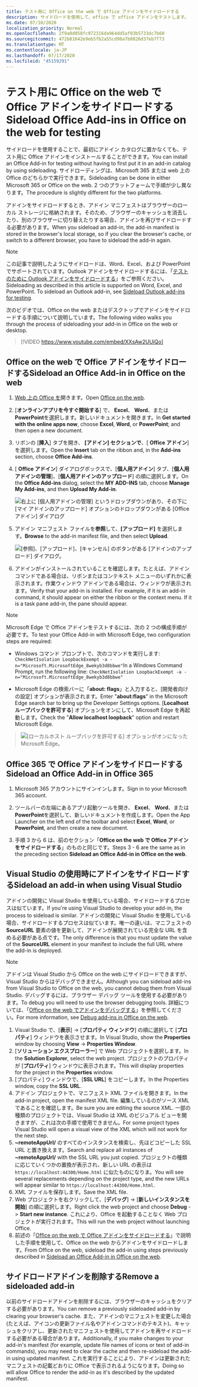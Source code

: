 ```yaml
---
title: テスト用に Office on the web で Office アドインをサイドロードする
description: サイドロードを使用して、office で office アドインをテストします。
ms.date: 07/10/2020
localization_priority: Normal
ms.openlocfilehash: 2f9a0d058fc972316da964dd5af03b5733dc7b60
ms.sourcegitcommit: 472b81642e9eb5fb2a55cd98a7b0826d37eb7f73
ms.translationtype: MT
ms.contentlocale: ja-JP
ms.lasthandoff: 07/17/2020
ms.locfileid: "45159291"
---
```

# <a name="sideload-office-add-ins-in-office-on-the-web-for-testing"></a><span data-ttu-id="a139f-103">テスト用に Office on the web で Office アドインをサイドロードする</span><span class="sxs-lookup"><span data-stu-id="a139f-103">Sideload Office Add-ins in Office on the web for testing</span></span>

<span data-ttu-id="a139f-104">サイドロードを使用することで、最初にアドイン カタログに置かなくても、テスト用に Office アドインをインストールすることができます。</span><span class="sxs-lookup"><span data-stu-id="a139f-104">You can install an Office Add-in for testing without having to first put it in an add-in catalog by using sideloading.</span></span> <span data-ttu-id="a139f-105">サイドローディングは、Microsoft 365 または web 上の Office のどちらかで実行できます。</span><span class="sxs-lookup"><span data-stu-id="a139f-105">Sideloading can be done in either Microsoft 365 or Office on the web.</span></span> <span data-ttu-id="a139f-106">2 つのプラットフォームで手順が少し異なります。</span><span class="sxs-lookup"><span data-stu-id="a139f-106">The procedure is slightly different for the two platforms.</span></span>

<span data-ttu-id="a139f-107">アドインをサイドロードするとき、アドイン マニフェストはブラウザーのローカル ストレージに格納されます。そのため、ブラウザーのキャッシュを消去したり、別のブラウザーに切り替えたりする場合、アドインを再びサイドロードする必要があります。</span><span class="sxs-lookup"><span data-stu-id="a139f-107">When you sideload an add-in, the add-in manifest is stored in the browser's local storage, so if you clear the browser's cache, or switch to a different browser, you have to sideload the add-in again.</span></span>

> [!NOTE]
> <span data-ttu-id="a139f-p102">この記事で説明したようにサイドロードは、Word、Excel、および PowerPoint でサポートされています。Outlook アドインをサイドロードするには、「[テストのために Outlook アドインをサイドロードする](../outlook/sideload-outlook-add-ins-for-testing.md)」をご参照ください。</span><span class="sxs-lookup"><span data-stu-id="a139f-p102">Sideloading as described in this article is supported on Word, Excel, and PowerPoint. To sideload an Outlook add-in, see [Sideload Outlook add-ins for testing](../outlook/sideload-outlook-add-ins-for-testing.md).</span></span>

<span data-ttu-id="a139f-110">次のビデオでは、Office on the web またはデスクトップでアドインをサイドロードする手順について説明しています。</span><span class="sxs-lookup"><span data-stu-id="a139f-110">The following video walks you through the process of sideloading your add-in in Office on the web or desktop.</span></span>

> [!VIDEO https://www.youtube.com/embed/XXsAw2UUiQo]

## <a name="sideload-an-office-add-in-in-office-on-the-web"></a><span data-ttu-id="a139f-111">Office on the web で Office アドインをサイドロードする</span><span class="sxs-lookup"><span data-stu-id="a139f-111">Sideload an Office Add-in in Office on the web</span></span>

1. <span data-ttu-id="a139f-112">[Web 上の Office を](https://office.live.com/)開きます。</span><span class="sxs-lookup"><span data-stu-id="a139f-112">Open [Office on the web](https://office.live.com/).</span></span>

2. <span data-ttu-id="a139f-113">[**オンラインアプリを今すぐ開始する**] で、 **Excel**、 **Word**、または**PowerPoint**を選択します。新しいドキュメントを開きます。</span><span class="sxs-lookup"><span data-stu-id="a139f-113">In **Get started with the online apps now**, choose **Excel**, **Word**, or **PowerPoint**; and then open a new document.</span></span>

3. <span data-ttu-id="a139f-114">リボンの [**挿入**] タブを開き、 **[アドイン] セクションで**、[ **Office アドイン**] を選択します。</span><span class="sxs-lookup"><span data-stu-id="a139f-114">Open the **Insert** tab on the ribbon and, in the **Add-ins** section, choose **Office Add-ins**.</span></span>

4. <span data-ttu-id="a139f-115">[ **Office アドイン**] ダイアログボックスで、[**個人用アドイン**] タブ、[**個人用アドインの管理**]、[**個人用アドインのアップロード**] の順に選択します。</span><span class="sxs-lookup"><span data-stu-id="a139f-115">On the **Office Add-ins** dialog, select the **MY ADD-INS** tab, choose **Manage My Add-ins**, and then **Upload My Add-in**.</span></span>

    ![右上に [個人用アドインの管理] というドロップダウンがあり、その下に [マイ アドインのアップロード] オプションのドロップダウンがある [Office アドイン] ダイアログ](../images/office-add-ins-my-account.png)

5. <span data-ttu-id="a139f-117">アドイン マニフェスト ファイルを**参照**して、**[アップロード]** を選択します。</span><span class="sxs-lookup"><span data-stu-id="a139f-117">**Browse** to the add-in manifest file, and then select **Upload**.</span></span>

    ![[参照]、[アップロード]、[キャンセル] のボタンがある [アドインのアップロード] ダイアログ。](../images/upload-add-in.png)

6. <span data-ttu-id="a139f-p103">アドインがインストールされていることを確認します。たとえば、アドイン コマンドである場合は、リボンまたはコンテキスト メニューのいずれかに表示されます。作業ウィンドウ アドインである場合は、ウィンドウが表示されます。</span><span class="sxs-lookup"><span data-stu-id="a139f-p103">Verify that your add-in is installed. For example, if it is an add-in command, it should appear on either the ribbon or the context menu. If it is a task pane add-in, the pane should appear.</span></span>

> [!NOTE]
><span data-ttu-id="a139f-122">Microsoft Edge で Office アドインをテストするには、次の 2 つの構成手順が必要です。</span><span class="sxs-lookup"><span data-stu-id="a139f-122">To test your Office Add-in with Microsoft Edge, two configuration steps are required:</span></span> 
>
> - <span data-ttu-id="a139f-123">Windows コマンド プロンプトで、次のコマンドを実行します: `CheckNetIsolation LoopbackExempt -a -n="Microsoft.MicrosoftEdge_8wekyb3d8bbwe"`</span><span class="sxs-lookup"><span data-stu-id="a139f-123">In a Windows Command Prompt, run the following line: `CheckNetIsolation LoopbackExempt -a -n="Microsoft.MicrosoftEdge_8wekyb3d8bbwe"`</span></span>
>
> - <span data-ttu-id="a139f-124">Microsoft Edge の検索バーに「**about: flags**」と入力すると、[開発者向けの設定] オプションが表示されます。</span><span class="sxs-lookup"><span data-stu-id="a139f-124">Enter "**about:flags**" in the Microsoft Edge search bar to bring up the Developer Settings options.</span></span>  <span data-ttu-id="a139f-125">[**Localhost ループバックを許可する**] オプションをオンにして、Microsoft Edge を再起動します。</span><span class="sxs-lookup"><span data-stu-id="a139f-125">Check the "**Allow localhost loopback**" option and restart Microsoft Edge.</span></span>

>    ![[ローカルホスト ループバックを許可する] オプションがオンになった Microsoft Edge。](../images/allow-localhost-loopback.png)

## <a name="sideload-an-office-add-in-in-office-365"></a><span data-ttu-id="a139f-127">Office 365 で Office アドインをサイドロードする</span><span class="sxs-lookup"><span data-stu-id="a139f-127">Sideload an Office Add-in in Office 365</span></span>

1. <span data-ttu-id="a139f-128">Microsoft 365 アカウントにサインインします。</span><span class="sxs-lookup"><span data-stu-id="a139f-128">Sign in to your Microsoft 365 account.</span></span>

2. <span data-ttu-id="a139f-129">ツールバーの左端にあるアプリ起動ツールを開き、 **Excel**、 **Word**、または**PowerPoint**を選択して、新しいドキュメントを作成します。</span><span class="sxs-lookup"><span data-stu-id="a139f-129">Open the App Launcher on the left end of the toolbar and select **Excel**, **Word**, or **PowerPoint**, and then create a new document.</span></span>

3. <span data-ttu-id="a139f-130">手順 3 から 6 は、前のセクション「**Office on the web で Office アドインをサイドロードする**」のものと同じです。</span><span class="sxs-lookup"><span data-stu-id="a139f-130">Steps 3 - 6 are the same as in the preceding section **Sideload an Office Add-in in Office on the web**.</span></span>

## <a name="sideload-an-add-in-when-using-visual-studio"></a><span data-ttu-id="a139f-131">Visual Studio の使用時にアドインをサイドロードする</span><span class="sxs-lookup"><span data-stu-id="a139f-131">Sideload an add-in when using Visual Studio</span></span>

<span data-ttu-id="a139f-132">アドインの開発に Visual Studio を使用している場合、サイドロードするプロセスは似ています。</span><span class="sxs-lookup"><span data-stu-id="a139f-132">If you're using Visual Studio to develop your add-in, the process to sideload is similar.</span></span> <span data-ttu-id="a139f-133">アドインの開発に Visual Studio を使用している場合、サイドロードするプロセスは似ています。唯一の違いは、マニフェストの **SourceURL** 要素の値を更新して、アドインが展開されている完全な URL を含める必要がある点です。</span><span class="sxs-lookup"><span data-stu-id="a139f-133">The only difference is that you must update the value of the **SourceURL** element in your manifest to include the full URL where the add-in is deployed.</span></span>

> [!NOTE]
> <span data-ttu-id="a139f-134">アドインは Visual Studio から Office on the web にサイドロードできますが、Visual Studio からはデバッグできません。</span><span class="sxs-lookup"><span data-stu-id="a139f-134">Although you can sideload add-ins from Visual Studio to Office on the web, you cannot debug them from Visual Studio.</span></span> <span data-ttu-id="a139f-135">デバッグするには、ブラウザー デバッグ ツールを使用する必要があります。</span><span class="sxs-lookup"><span data-stu-id="a139f-135">To debug you will need to use the browser debugging tools.</span></span> <span data-ttu-id="a139f-136">詳細については、「[Office on the web でアドインをデバッグする](debug-add-ins-in-office-online.md)」を参照してください。</span><span class="sxs-lookup"><span data-stu-id="a139f-136">For more information, see [Debug add-ins in Office on the web](debug-add-ins-in-office-online.md).</span></span>

1. <span data-ttu-id="a139f-137">Visual Studio で、[**表示**]  ->  [**プロパティ ウィンドウ**] の順に選択して [**プロパティ**] ウィンドウを表示させます。</span><span class="sxs-lookup"><span data-stu-id="a139f-137">In Visual Studio, show the **Properties** window by choosing **View** -> **Properties Window**.</span></span>
2. <span data-ttu-id="a139f-138">[**ソリューション エクスプローラー**] で Web プロジェクトを選択します。</span><span class="sxs-lookup"><span data-stu-id="a139f-138">In the **Solution Explorer**, select the web project.</span></span> <span data-ttu-id="a139f-139">プロジェクトのプロパティが [**プロパティ**] ウィンドウに表示されます。</span><span class="sxs-lookup"><span data-stu-id="a139f-139">This will display properties for the project in the **Properties** window.</span></span>
3. <span data-ttu-id="a139f-140">[プロパティ] ウィンドウで、[**SSL URL**] をコピーします。</span><span class="sxs-lookup"><span data-stu-id="a139f-140">In the Properties window, copy the **SSL URL**.</span></span>
4. <span data-ttu-id="a139f-141">アドイン プロジェクトで、マニフェスト XML ファイルを開きます。</span><span class="sxs-lookup"><span data-stu-id="a139f-141">In the add-in project, open the manifest XML file.</span></span> <span data-ttu-id="a139f-142">編集しているのがソース XML であることを確認します。</span><span class="sxs-lookup"><span data-stu-id="a139f-142">Be sure you are editing the source XML.</span></span> <span data-ttu-id="a139f-143">一部の種類のプロジェクトでは、Visual Studio は XML のビジュアル ビューを開きますが、これは次の手順で使用できません。</span><span class="sxs-lookup"><span data-stu-id="a139f-143">For some project types Visual Studio will open a visual view of the XML which will not work for the next step.</span></span>
5. <span data-ttu-id="a139f-144">**~remoteAppUrl/** のすべてのインスタンスを検索し、先ほどコピーした SSL URL と置き換えます。</span><span class="sxs-lookup"><span data-stu-id="a139f-144">Search and replace all instances of **~remoteAppUrl/** with the SSL URL you just copied.</span></span> <span data-ttu-id="a139f-145">プロジェクトの種類に応じていくつかの置換が表示され、新しい URL の表示は `https://localhost:44300/Home.html` に似たものになりま。</span><span class="sxs-lookup"><span data-stu-id="a139f-145">You will see several replacements depending on the project type, and the new URLs will appear similar to `https://localhost:44300/Home.html`.</span></span>
6. <span data-ttu-id="a139f-146">XML ファイルを保存します。</span><span class="sxs-lookup"><span data-stu-id="a139f-146">Save the XML file.</span></span>
7. <span data-ttu-id="a139f-147">Web プロジェクトを右クリックして、[**デバッグ**]  ->  [**新しいインスタンスを開始**] の順に選択します。</span><span class="sxs-lookup"><span data-stu-id="a139f-147">Right click the web project and choose **Debug** -> **Start new instance**.</span></span> <span data-ttu-id="a139f-148">これにより、Office を起動することなく Web プロジェクトが実行されます。</span><span class="sxs-lookup"><span data-stu-id="a139f-148">This will run the web project without launching Office.</span></span>
8. <span data-ttu-id="a139f-149">前述の「[Office on the web で Office アドインをサイドロードする](#sideload-an-office-add-in-in-office-on-the-web)」で説明した手順を使用して、Office on the web からアドインをサイドロードします。</span><span class="sxs-lookup"><span data-stu-id="a139f-149">From Office on the web, sideload the add-in using steps previously described in [Sideload an Office Add-in in Office on the web](#sideload-an-office-add-in-in-office-on-the-web).</span></span>

## <a name="remove-a-sideloaded-add-in"></a><span data-ttu-id="a139f-150">サイドロードアドインを削除する</span><span class="sxs-lookup"><span data-stu-id="a139f-150">Remove a sideloaded add-in</span></span>

<span data-ttu-id="a139f-151">以前のサイドロードアドインを削除するには、ブラウザーのキャッシュをクリアする必要があります。</span><span class="sxs-lookup"><span data-stu-id="a139f-151">You can remove a previously sideloaded add-in by clearing your browser's cache.</span></span> <span data-ttu-id="a139f-152">また、アドインのマニフェストを変更した場合 (たとえば、アイコンの更新ファイル名やアドインコマンドのテキスト)、キャッシュをクリアし、更新されたマニフェストを使用してアドインを再サイドロードする必要がある場合があります。</span><span class="sxs-lookup"><span data-stu-id="a139f-152">Additionally, if you make changes to your add-in's manifest (for example, update file names of icons or text of add-in commands), you may need to clear the cache and then re-sideload the add-in using updated manifest.</span></span> <span data-ttu-id="a139f-153">これを実行することにより、アドインは更新されたマニフェストの記載どおりに Office で表示されるようになります。</span><span class="sxs-lookup"><span data-stu-id="a139f-153">Doing so will allow Office to render the add-in as it's described by the updated manifest.</span></span>
